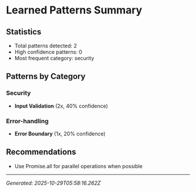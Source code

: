 # Learned Patterns Summary

## Statistics
- Total patterns detected: 2
- High confidence patterns: 0
- Most frequent category: security

## Patterns by Category


### Security
- **Input Validation** (2x, 40% confidence)


### Error-handling
- **Error Boundary** (1x, 20% confidence)


## Recommendations
- Use Promise.all for parallel operations when possible

---
*Generated: 2025-10-29T05:58:16.262Z*

